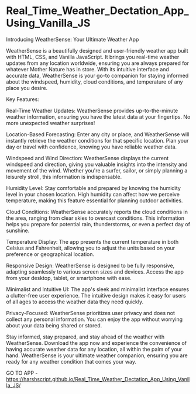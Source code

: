 # Real_Time_Weather_Dectation_App_Using_Vanilla_JS


Introducing WeatherSense: Your Ultimate Weather App

WeatherSense is a beautifully designed and user-friendly weather app built with HTML, CSS, and Vanilla JavaScript. It brings you real-time weather updates from any location worldwide, ensuring you are always prepared for whatever Mother Nature has in store. With its intuitive interface and accurate data, WeatherSense is your go-to companion for staying informed about the windspeed, humidity, cloud conditions, and temperature of any place you desire.

Key Features:

Real-Time Weather Updates: WeatherSense provides up-to-the-minute weather information, ensuring you have the latest data at your fingertips. No more unexpected weather surprises!

Location-Based Forecasting: Enter any city or place, and WeatherSense will instantly retrieve the weather conditions for that specific location. Plan your day or travel with confidence, knowing you have reliable weather data.

Windspeed and Wind Direction: WeatherSense displays the current windspeed and direction, giving you valuable insights into the intensity and movement of the wind. Whether you're a surfer, sailor, or simply planning a leisurely stroll, this information is indispensable.

Humidity Level: Stay comfortable and prepared by knowing the humidity level in your chosen location. High humidity can affect how we perceive temperature, making this feature essential for planning outdoor activities.

Cloud Conditions: WeatherSense accurately reports the cloud conditions in the area, ranging from clear skies to overcast conditions. This information helps you prepare for potential rain, thunderstorms, or even a perfect day of sunshine.

Temperature Display: The app presents the current temperature in both Celsius and Fahrenheit, allowing you to adjust the units based on your preference or geographical location.

Responsive Design: WeatherSense is designed to be fully responsive, adapting seamlessly to various screen sizes and devices. Access the app from your desktop, tablet, or smartphone with ease.

Minimalist and Intuitive UI: The app's sleek and minimalist interface ensures a clutter-free user experience. The intuitive design makes it easy for users of all ages to access the weather data they need quickly.

Privacy-Focused: WeatherSense prioritizes user privacy and does not collect any personal information. You can enjoy the app without worrying about your data being shared or stored.

Stay informed, stay prepared, and stay ahead of the weather with WeatherSense. Download the app now and experience the convenience of having accurate weather data for any location, all within the palm of your hand. WeatherSense is your ultimate weather companion, ensuring you are ready for any weather condition that comes your way.


GO TO APP - https://harshscript.github.io/Real_Time_Weather_Dectation_App_Using_Vanilla_JS/
